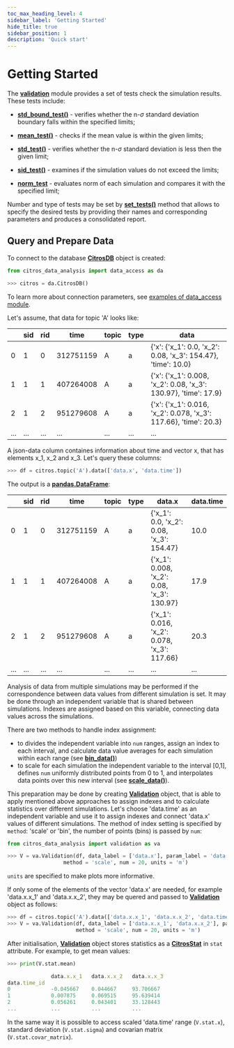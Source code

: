 ```yaml
---
toc_max_heading_level: 4
sidebar_label: 'Getting Started'
hide_title: true
sidebar_position: 1
description: 'Quick start'
---
```

# Getting Started

The [**validation**](../documentation/validation/validation.md) module provides a set of tests check the simulation results. These tests include:

 - [**std_bound_test()**](../documentation/validation/validation.md#citros_data_analysis.validation.validation.Validation.std_bound_test) - verifies whether the n-$\sigma$ standard deviation boundary falls within the specified limits;

 - [**mean_test()**](../documentation/validation/validation.md#citros_data_analysis.validation.validation.Validation.mean_test) - checks if the mean value is within the given limits;

 - [**std_test()**](../documentation/validation/validation.md#citros_data_analysis.validation.validation.Validation.std_test) - verifies whether the n-$\sigma$ standard deviation is less then the given limit;

 - [**sid_test()**](../documentation/validation/validation.md#citros_data_analysis.validation.validation.Validation.sid_test) - examines if the simulation values do not exceed the limits;

 - [**norm_test**](../documentation/validation/validation.md#citros_data_analysis.validation.validation.Validation.norm_test) - evaluates norm of each simulation and compares it with the specified limit;

Number and type of tests may be set by [**set_tests()**](../documentation/validation/validation.md#citros_data_analysis.validation.validation.Validation.set_tests) method that allows to specify the desired tests by providing their names and corresponding parameters and produces a consolidated report.

## Query and Prepare Data

To connect to the database [**CitrosDB**](../documentation/data_access/citros_db.md#citros_data_analysis.data_access.citros_db.CitrosDB) object is created:
```python
from citros_data_analysis import data_access as da

>>> citros = da.CitrosDB()
```
To learn more about connection parameters, see [examples of data_access module](../data_access/getting_started.md).

Let's assume, that data for topic 'A' looks like:

||sid	|rid	|time	|topic	|type	|data
|--|--|--|--|--|--|--
0	|1	|0	|312751159	|A	|a	|\{'x': \{'x_1': 0.0, 'x_2': 0.08, 'x_3': 154.47\}, 'time': 10.0\}
1	|1	|1	|407264008	|A	|a	|\{'x': \{'x_1': 0.008, 'x_2': 0.08, 'x_3': 130.97\}, 'time': 17.9\}
2	|1	|2	|951279608	|A	|a	|\{'x': \{'x_1': 0.016, 'x_2': 0.078, 'x_3': 117.66\}, 'time': 20.3\}
...|...|...|...|...|...|...|

A json-data column containes information about time and vector x, that has elements x_1, x_2 and x_3. Let's query these columns:

```python
>>> df = citros.topic('A').data(['data.x', 'data.time'])
```
The output is a [**pandas.DataFrame**](https://pandas.pydata.org/docs/reference/api/pandas.DataFrame.html):

||sid	|rid	|time	|topic	|type	|data.x|	data.time
|--|--|--|--|--|--|--|--|
0	|1	|0	|312751159	|A	|a	|\{'x_1': 0.0, 'x_2': 0.08, 'x_3': 154.47\}	|10.0
1	|1	|1	|407264008	|A	|a	|\{'x_1': 0.008, 'x_2': 0.08, 'x_3': 130.97\}	|17.9
2	|1	|2	|951279608	|A	|a	|\{'x_1': 0.016, 'x_2': 0.078, 'x_3': 117.66\}	|20.3
...|...|...|...|...|...|...|...

Analysis of data from multiple simulations may be performed if the correspondence between data values from different simulation is set. It may be done through an independent variable that is shared between simulations. Indexes are assigned based on this variable, connecting data values across the simulations.

There are two methods to handle index assignment:

 - to divides the independent variable into `num` ranges, assign an index to each interval, and calculate data value averages for each simulation within each range (see [**bin_data()**](../documentation/error_analysis/citros_data.md#citros_data_analysis.error_analysis.citros_data.CitrosData.bin_data))
 - to scale for each simulation the independent variable to the interval [0,1], defines `num` uniformly distributed points from 0 to 1, and interpolates data points over this new interval (see [**scale_data()**](../documentation/error_analysis/citros_stat.md#citros_data_analysis.error_analysis.citros_data.CitrosData.scale_data)).

This preparation may be done by creating [**Validation**](../documentation/validation/validation.md#citros_data_analysis.validation.validation.Validation) object, that is able to apply mentioned above approaches to assign indexes and to calculate statistics over different simulations. Let's choose 'data.time' as an independent variable and use it to assign indexes and connect 'data.x' values of different simulations. The method of index setting is specified by `method`: 'scale' or 'bin', the number of points (bins) is passed by `num`:

```python
from citros_data_analysis import validation as va

>>> V = va.Validation(df, data_label = ['data.x'], param_label = 'data.time', 
                  method = 'scale', num = 20, units = 'm')
```
`units` are specified to make plots more informative.

If only some of the elements of the vector 'data.x' are needed, for example 'data.x.x_1' and 'data.x.x_2', they may be quered and passed to [**Validation**](../documentation/validation/validation.md#citros_data_analysis.validation.validation.Validation) object as follows:

```python
>>> df = citros.topic('A').data(['data.x.x_1', 'data.x.x_2', 'data.time'])
>>> V = va.Validation(df, data_label = ['data.x.x_1', 'data.x.x_2'], param_label = 'data.time', 
                      method = 'scale', num = 20, units = 'm')
```

After initialisation, [**Validation**](../documentation/validation/validation.md#citros_data_analysis.validation.validation.Validation) object stores statistics as a [**CitrosStat**](../documentation/error_analysis/citros_stat.md#citros_data_analysis.error_analysis.citros_stat.CitrosStat) in `stat` attribute. For example, to get mean values:

```python
>>> print(V.stat.mean)
```
```js
              data.x.x_1   data.x.x_2   data.x.x_3
data.time_id
0             -0.045667    0.044667     93.706667
1             0.007875     0.069515     95.639414
2             0.056261     0.043401     33.128443
...           ...          ...          ...
```
In the same way it is possible to access scaled 'data.time' range (`V.stat.x`), standard deviation (`V.stat.sigma`) and covarian matrix (`V.stat.covar_matrix`).